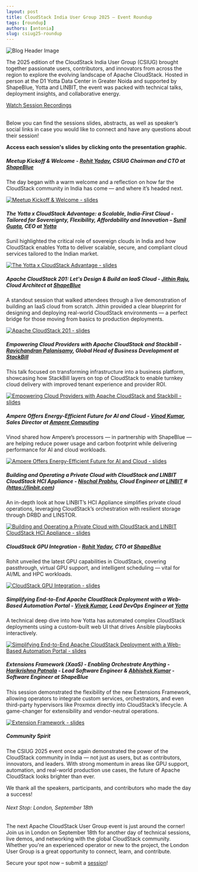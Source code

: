 ```yaml
---
layout: post
title: CloudStack India User Group 2025 – Event Roundup
tags: [roundup]
authors: [antonia]
slug: csiug25-roundup
---
```


![](CSIUG-roundup.png "Blog Header Image")

The 2025 edition of the CloudStack India User Group (CSIUG) brought
together passionate users, contributors, and innovators from across
the region to explore the evolving landscape of Apache
CloudStack. Hosted in person at the D1 Yotta Data Center in Greater
Noida and supported by ShapeBlue, Yotta and LINBIT, the event was
packed with technical talks, deployment insights, and collaborative
energy.

<!-- truncate -->

<div class="col col-3 col-lg text-center">
  <a class="button button--primary" href="https://www.youtube.com/playlist?list=PLnIKk7GjgFlaO1t3mtHeJ_g_MKBQKnfkR" target="_blank">Watch Session Recordings</a>
</div>
<br/>

Below you can find the sessions slides, abstracts, as well as
speaker’s social links in case you would like to connect and have any
questions about their session!

**Access each session's slides by clicking onto the presentation
graphic.**

##### Meetup Kickoff & Welcome - [Rohit Yadav](https://www.linkedin.com/in/rohityadavcloud/), CSIUG Chairman and CTO at [ShapeBlue](https://shapeblue.com)

The day began with a warm welcome and a reflection on how far the
CloudStack community in India has come — and where it’s headed next.

[![](RohitWelcome.png "Meetup Kickoff & Welcome - slides")](https://www.slideshare.net/slideshow/meetup-kickoff-welcome-rohit-yadav-csiug-chairman/281668761)

##### The Yotta x CloudStack Advantage: a Scalable, India-First Cloud - Tailored for Sovereignty, Flexibility, Affordability and Innovation – [Sunil Gupta](https://www.linkedin.com/in/sunilgupta1701/), CEO at [Yotta](https://yotta.com)

Sunil highlighted the critical role of sovereign clouds in India and
how CloudStack enables Yotta to deliver scalable, secure, and
compliant cloud services tailored to the Indian market.

[![](SunilYotta.png "The Yotta x CloudStack Advantage - slides")](https://www.slideshare.net/slideshow/the-yotta-x-cloudstack-advantage-scalable-india-first-cloud/281737088)

##### Apache CloudStack 201: Let's Design & Build an IaaS Cloud - [Jithin Raju](https://www.linkedin.com/in/rajujith/), Cloud Architect at [ShapeBlue](https://shapeblue.com)

A standout session that walked attendees through a live demonstration
of building an IaaS cloud from scratch. Jithin provided a clear
blueprint for designing and deploying real-world CloudStack
environments — a perfect bridge for those moving from basics to
production deployments.

[![](Jithin.png "Apache CloudStack 201 - slides")](https://www.slideshare.net/slideshow/apache-cloudstack-201-let-s-design-build-an-iaas-cloud/281668987)

##### Empowering Cloud Providers with Apache CloudStack and Stackbill - [Ravichandran Palanisamy](https://www.linkedin.com/in/ravichandran-p-99948054/), Global Head of Business Development at [StackBill](https://stackbill.com)

This talk focused on transforming infrastructure into a business
platform, showcasing how StackBill layers on top of CloudStack to
enable turnkey cloud delivery with improved tenant experience and
provider ROI.

[![](StackBill.png "Empowering Cloud Providers with Apache CloudStack and Stackbill - slides")](https://www.slideshare.net/slideshow/empowering-cloud-providers-with-apache-cloudstack-and-stackbill/281669035)

##### Ampere Offers Energy-Efficient Future for AI and Cloud - [Vinod Kumar](https://www.linkedin.com/in/vinod-se), Sales Director at [Ampere Computing](https://amperecomputing.com)

Vinod shared how Ampere’s processors — in partnership with ShapeBlue —
are helping reduce power usage and carbon footprint while delivering
performance for AI and cloud workloads.

[![](Ampere.png "Ampere Offers Energy-Efficient Future for AI and Cloud - slides")](https://www.slideshare.net/slideshow/ampere-offers-energy-efficient-future-for-ai-and-cloud/281669091)

##### Building and Operating a Private Cloud with CloudStack and LINBIT CloudStack HCI Appliance - [Nischal Prabhu](https://www.linkedin.com/in/nischal-p-531568b/), Cloud Engineer at [LINBIT](https://www.linkedin.com/company/linbit/) # (https://linbit.com)

An in-depth look at how LINBIT’s HCI Appliance simplifies private
cloud operations, leveraging CloudStack’s orchestration with resilient
storage through DRBD and LINSTOR.

[![](Linbit.png "Building and Operating a Private Cloud with CloudStack and LINBIT CloudStack HCI Appliance - slides")](https://www.slideshare.net/slideshow/building-and-operating-a-private-cloud-with-cloudstack-and-linbit-cloudstack-hci-appliance/281669143)

##### CloudStack GPU Integration -  [Rohit Yadav](https://www.linkedin.com/in/rohityadavcloud/), CTO at [ShapeBlue](https://shapeblue.com)

Rohit unveiled the latest GPU capabilities in CloudStack, covering passthrough, virtual GPU support, and intelligent scheduling — vital for AI/ML and HPC workloads.

[![](RohitGPUintegration.png "CloudStack GPU Integration - slides")](https://www.slideshare.net/slideshow/cloudstack-gpu-integration-rohit-yadav/281669179)

##### Simplifying End-to-End Apache CloudStack Deployment with a Web-Based Automation Portal - [Vivek Kumar](https://www.linkedin.com/in/vivek-kumar-6663275a/), Lead DevОps Engineer at [Yotta](https://yotta.com)

A technical deep dive into how Yotta has automated complex CloudStack
deployments using a custom-built web UI that drives Ansible playbooks
interactively.

[![](VivekYotta.png "Simplifying End-to-End Apache CloudStack Deployment with a Web-Based Automation Portal - slides")](https://www.slideshare.net/slideshow/simplifying-end-to-end-apache-cloudstack-deployment-with-a-web-based-automation-portal/281704660)

##### Extensions Framework (XaaS) - Enabling Orchestrate Anything - [Harikrishna Patnala](https://www.linkedin.com/in/harikrishnapatnala/) - Lead Software Engineer & [Abhishek Kumar](https://www.linkedin.com/in/shwstppr/) - Software Engineer at ShapeBlue

This session demonstrated the flexibility of the new Extensions
Framework, allowing operators to integrate custom services,
orchestrators, and even third-party hypervisors like Proxmox directly
into CloudStack’s lifecycle. A game-changer for extensibility and
vendor-neutral operations.

[![](HariAbhishek.png "Extension Framework - slides")](https://www.slideshare.net/slideshow/extensions-framework-xaas-enabling-orchestrate-anything/281669227)

##### Community Spirit

The CSIUG 2025 event once again demonstrated the power of the
CloudStack community in India — not just as users, but as
contributors, innovators, and leaders. With strong momentum in areas
like GPU support, automation, and real-world production use cases, the
future of Apache CloudStack looks brighter than ever.

We thank all the speakers, participants, and contributors who made the
day a success!

###### Next Stop: London, September 18th

The next Apache CloudStack User Group event is just around the corner!
Join us in London on September 18th for another day of technical
sessions, live demos, and networking with the global CloudStack
community. Whether you're an experienced operator or new to the
project, the London User Group is a great opportunity to connect,
learn, and contribute.

Secure your spot now – submit a [session](https://docs.google.com/forms/d/1CxROnophMr0NQqZ_3I02V-bwP9E4o1bTVcOy4JdlKtk/viewform?edit_requested=true)!
